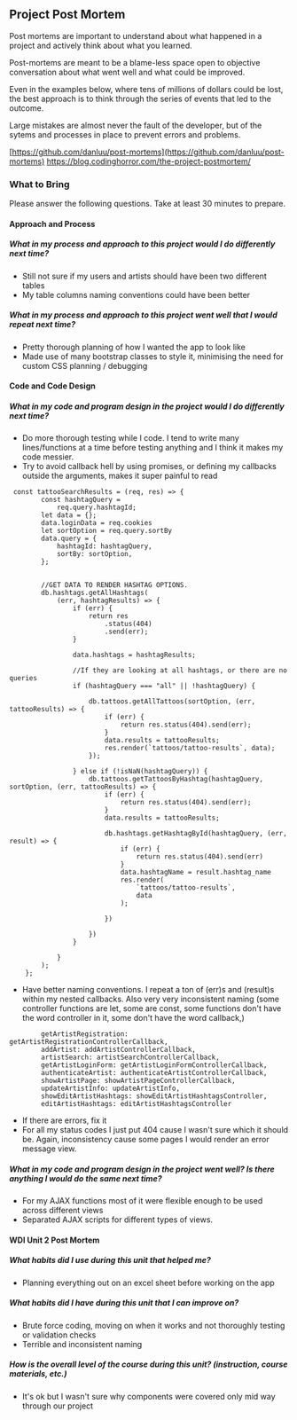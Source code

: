 ## Project Post Mortem
Post mortems are important to understand about what happened in a project and actively think about what you learned.

Post-mortems are meant to be a blame-less space open to objective conversation about what went well and what could be improved.

Even in the examples below, where tens of millions of dollars could be lost, the best approach is to think through the series of events that led to the outcome.

Large mistakes are almost never the fault of the developer, but of the sytems and processes in place to prevent errors and problems.

[https://github.com/danluu/post-mortems](https://github.com/danluu/post-mortems)
https://blog.codinghorror.com/the-project-postmortem/



### What to Bring
Please answer the following questions. Take at least 30 minutes to prepare.

#### Approach and Process

##### What in my process and approach to this project would I do differently next time?
- Still not sure if my users and artists should have been two different tables
- My table columns naming conventions could have been better

##### What in my process and approach to this project went well that I would repeat next time?
- Pretty thorough planning of how I wanted the app to look like
- Made use of many bootstrap classes to style it, minimising the need for custom CSS planning / debugging

#### Code and Code Design

##### What in my code and program design in the project would I do differently next time?
- Do more thorough testing while I code. I tend to write many lines/functions at a time before testing anything and I think it makes my code messier. 
- Try to avoid callback hell by using promises, or defining my callbacks outside the arguments, makes it super painful to read

````
 const tattooSearchResults = (req, res) => {
        const hashtagQuery =
            req.query.hashtagId;
        let data = {};
        data.loginData = req.cookies
        let sortOption = req.query.sortBy
        data.query = {
            hashtagId: hashtagQuery,
            sortBy: sortOption,
        };


        //GET DATA TO RENDER HASHTAG OPTIONS.
        db.hashtags.getAllHashtags(
            (err, hashtagResults) => {
                if (err) {
                    return res
                        .status(404)
                        .send(err);
                }

                data.hashtags = hashtagResults;

                //If they are looking at all hashtags, or there are no queries
                if (hashtagQuery === "all" || !hashtagQuery) {

                    db.tattoos.getAllTattoos(sortOption, (err, tattooResults) => {
                        if (err) {
                            return res.status(404).send(err);
                        }
                        data.results = tattooResults;
                        res.render(`tattoos/tattoo-results`, data);
                    });

                } else if (!isNaN(hashtagQuery)) {
                    db.tattoos.getTattoosByHashtag(hashtagQuery, sortOption, (err, tattooResults) => {
                        if (err) {
                            return res.status(404).send(err);
                        }
                        data.results = tattooResults;

                        db.hashtags.getHashtagById(hashtagQuery, (err, result) => {
                            if (err) {
                                return res.status(404).send(err)
                            }
                            data.hashtagName = result.hashtag_name
                            res.render(
                                `tattoos/tattoo-results`,
                                data
                            );

                        })

                    })
                }

            }
        );
    };

````

- Have better naming conventions. I repeat a ton of (err)s and (result)s within my nested callbacks. Also very very inconsistent naming (some controller functions are let, some are const, some functions don't have the word controller in it, some don't have the word callback,)

````
        getArtistRegistration: getArtistRegistrationControllerCallback,
        addArtist: addArtistControllerCallback,
        artistSearch: artistSearchControllerCallback,
        getArtistLoginForm: getArtistLoginFormControllerCallback,
        authenticateArtist: authenticateArtistControllerCallback,
        showArtistPage: showArtistPageControllerCallback,
        updateArtistInfo: updateArtistInfo,
        showEditArtistHashtags: showEditArtistHashtagsController,
        editArtistHashtags: editArtistHashtagsController
````
- If there are errors, fix it 
- For all my status codes I just put 404 cause I wasn't sure which it should be. Again, inconsistency cause some pages I would render an error message view. 

##### What in my code and program design in the project went well? Is there anything I would do the same next time?
- For my AJAX functions most of it were flexible enough to be used across different views
- Separated AJAX scripts for different types of views.

#### WDI Unit 2 Post Mortem
##### What habits did I use during this unit that helped me?
- Planning everything out on an excel sheet before working on the app

##### What habits did I have during this unit that I can improve on?
- Brute force coding, moving on when it works and not thoroughly testing or validation checks
- Terrible and inconsistent naming 

##### How is the overall level of the course during this unit? (instruction, course materials, etc.)
- It's ok but I wasn't sure why components were covered only mid way through our project